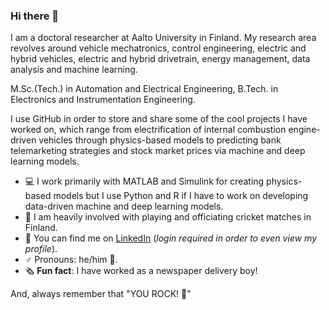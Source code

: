 ### Hi there 👋

I am a doctoral researcher at Aalto University in Finland. My research area revolves around vehicle mechatronics, control engineering, electric and hybrid vehicles, electric and hybrid drivetrain, energy management, data analysis and machine learning.

M.Sc.(Tech.) in Automation and Electrical Engineering, B.Tech. in Electronics and Instrumentation Engineering. 

I use GitHub in order to store and share some of the cool projects I have worked on, which range from electrification of internal combustion engine-driven vehicles through physics-based models to predicting bank telemarketing strategies and stock market prices via machine and deep learning models.

- 💻 I work primarily with MATLAB and Simulink for creating physics-based models but I use Python and R if I have to work on developing data-driven machine and deep learning models.
- 🏏 I am heavily involved with playing and officiating cricket matches in Finland.
- 📍 You can find me on [LinkedIn](https://www.linkedin.com/in/subhadyutisahoo/) (*login required in order to even view my profile*).
- ♂️ Pronouns: he/him 🤠.
- 🗞️ **Fun fact**: I have worked as a newspaper delivery boy! 

And, always remember that "YOU ROCK! 🤘"

<!---
SDSAHOO703/SDSAHOO703 is a ✨ special ✨ repository because its `README.md` (this file) appears on your GitHub profile.
You can click the Preview link to take a look at your changes.
--->
